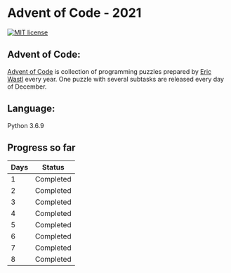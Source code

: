# Advent of Code - 2021

[![MIT license](https://img.shields.io/badge/License-MIT-blue.svg)](https://opensource.org/licenses/MIT)


## Advent of Code:
[Advent of Code](http://adventofcode.com) is collection of programming puzzles prepared by [Eric Wastl](https://twitter.com/ericwastl) every year. One puzzle with several subtasks are released every day of December. 

## Language:
Python 3.6.9

## Progress so far

| Days | Status |
| --- | --- |
| 1 | Completed |
| 2 | Completed |
| 3 | Completed |
| 4 | Completed |
| 5 | Completed |
| 6 | Completed |
| 7 | Completed |
| 8 | Completed |
